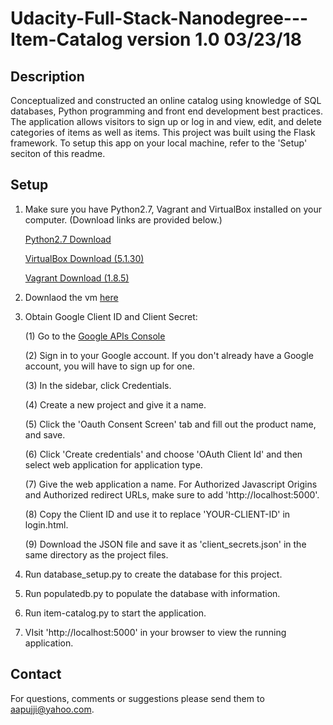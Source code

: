 # Udacity-Full-Stack-Nanodegree---Item-Catalog version 1.0 03/23/18

## Description

Conceptualized and constructed an online catalog using knowledge of SQL databases, Python programming and front end development best practices. The application allows visitors to sign up or log in and view, edit, and delete categories of items as well as items. This project was built using the Flask framework. To setup this app on your local machine, refer to the 'Setup' seciton of this readme.

## Setup

1. Make sure you have Python2.7, Vagrant and VirtualBox installed on your computer. (Download links are provided below.)

    [Python2.7 Download](https://www.python.org/downloads/)

    [VirtualBox Download (5.1.30)](https://www.virtualbox.org/wiki/Downloads)

    [Vagrant Download (1.8.5)](https://releases.hashicorp.com/vagrant/?_ga=2.146818743.1445943320.1515078265-241047305.1515078265)

2. Downlaod the vm [here](https://github.com/udacity/fullstack-nanodegree-vm)

3. Obtain Google Client ID and Client Secret:

    (1) Go to the [Google APIs Console](https://console.developers.google.com/apis)
    
    (2) Sign in to your Google account. If you don't already have a Google account, you will have to sign up for one.
    
    (3) In the sidebar, click Credentials.
    
    (4) Create a new project and give it a name.
    
    (5) Click the 'Oauth Consent Screen' tab and fill out the product name, and save.
    
    (6) Click 'Create credentials' and choose 'OAuth Client Id' and then select web application for application type.
    
    (7) Give the web application a name. For Authorized Javascript Origins and Authorized redirect URLs, make sure to add 'http://localhost:5000'.
    
    (8) Copy the Client ID and use it to replace 'YOUR-CLIENT-ID' in login.html.
    
    (9) Download the JSON file and save it as 'client_secrets.json' in the same directory as the project files.

4. Run database_setup.py to create the database for this project.

5. Run populatedb.py to populate the database with information.

6. Run item-catalog.py to start the application.

7. VIsit 'http://localhost:5000' in your browser to view the running application.

## Contact

For questions, comments or suggestions please send them to aapujji@yahoo.com.
